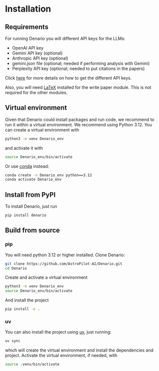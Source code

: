 # Installation

## Requirements

For running Denario you will different API keys for the LLMs:

- OpenAI API key
- Gemini API key (optional)
- Anthropic API key (optional)
- gemini.json file (optional; needed if performing analysis with Gemini)
- Perplexity API key (optional; needed to put citations in the papers)

Click [here](apikeys.md) for more details on how to get the different API keys.

Also, you will need [LaTeX](https://www.latex-project.org/) installed for the write paper module. This is not required for the other modules.

## Virtual environment

Given that Denario could install packages and run code, we recommend to run it within a virtual environment. We recommend using Python 3.12. You can create a virtual environment with

```bash
python3 -m venv Denario_env
```

and activate it with

```bash
source Denario_env/bin/activate
```

Or use [conda](https://docs.conda.io/projects/conda/en/stable/index.html) instead:

```bash
conda create -n Denario_env python==3.12
conda activate Denario_env
```

## Install from PyPI

To install Denario, just run

```bash
pip install denario
```

## Build from source

### pip

You will need python 3.12 or higher installed. Clone Denario:

```bash
git clone https://github.com/AstroPilot-AI/Denario.git
cd Denario
```

Create and activate a virtual environment

```bash
python3 -m venv Denario_env
source Denario_env/bin/activate
```

And install the project

```bash
pip install -e .
```

### uv

You can also install the project using [uv](https://docs.astral.sh/uv/), just running:

```bash
uv sync
```

which will create the virtual environment and install the dependencies and project. Activate the virtual environment, if needed, with

```bash
source .venv/bin/activate
```
